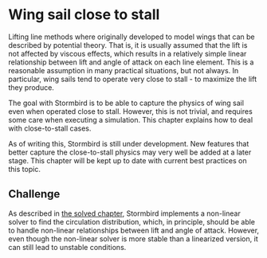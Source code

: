 # Wing sail close to stall

Lifting line methods where originally developed to model wings that can be described by potential theory. That is, it is usually assumed that the lift is not affected by viscous effects, which results in a relatively simple linear relationship between lift and angle of attack on each line element. This is a reasonable assumption in many practical situations, but not always. In particular, wing sails tend to operate very close to stall - to maximize the lift they produce. 

The goal with Stormbird is to be able to capture the physics of wing sail even when operated close to stall. However, this is not trivial, and requires some care when executing a simulation. This chapter explains how to deal with close-to-stall cases.

As of writing this, Stormbird is still under development. New features that better capture the close-to-stall physics may very well be added at a later stage. This chapter will be kept up to date with current best practices on this topic. 

## Challenge

As described in [the solved chapter](../lifting_line/solver.md), Stormbird implements a non-linear solver to find the circulation distribution, which, in principle, should be able to handle non-linear relationships between lift and angle of attack. However, even though the non-linear solver is more stable than a linearized version, it can still lead to unstable conditions.

